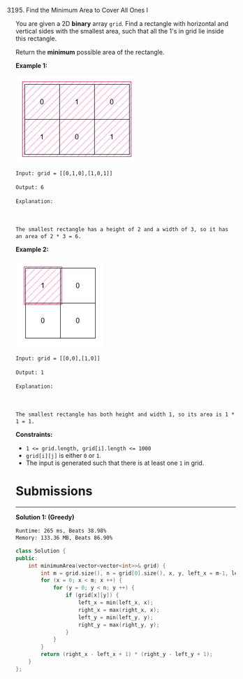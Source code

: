3195. Find the Minimum Area to Cover All Ones I

You are given a 2D **binary** array `grid`. Find a rectangle with horizontal and vertical sides with the smallest area, such that all the 1's in grid lie inside this rectangle.

Return the **minimum** possible area of the rectangle.

 

**Example 1:**

![3195_examplerect0.png](img/3195_examplerect0.png)
```
Input: grid = [[0,1,0],[1,0,1]]

Output: 6

Explanation:



The smallest rectangle has a height of 2 and a width of 3, so it has an area of 2 * 3 = 6.
```

**Example 2:**

![3195_examplerect1.png](img/3195_examplerect1.png)
```
Input: grid = [[0,0],[1,0]]

Output: 1

Explanation:



The smallest rectangle has both height and width 1, so its area is 1 * 1 = 1.
```
 

**Constraints:**

* `1 <= grid.length, grid[i].length <= 1000`
* `grid[i][j]` is either `0` or `1`.
* The input is generated such that there is at least one `1` in grid.

# Submissions
---
**Solution 1: (Greedy)**
```
Runtime: 265 ms, Beats 38.98%
Memory: 133.36 MB, Beats 86.90%
```
```c++
class Solution {
public:
    int minimumArea(vector<vector<int>>& grid) {
        int m = grid.size(), n = grid[0].size(), x, y, left_x = m-1, left_y = n-1, right_x = 0, right_y = 0;
        for (x = 0; x < m; x ++) {
            for (y = 0; y < n; y ++) {
                if (grid[x][y]) {
                    left_x = min(left_x, x);
                    right_x = max(right_x, x);
                    left_y = min(left_y, y);
                    right_y = max(right_y, y);
                }
            }
        }
        return (right_x - left_x + 1) * (right_y - left_y + 1);
    }
};
```
